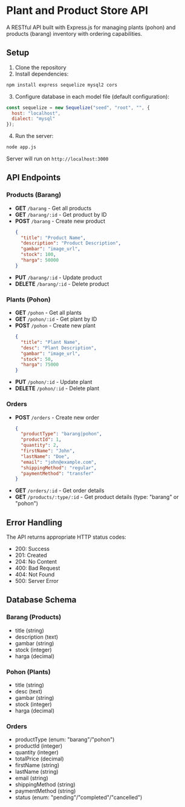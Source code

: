 # Plant and Product Store API

A RESTful API built with Express.js for managing plants (pohon) and products (barang) inventory with ordering capabilities.

## Setup

1. Clone the repository
2. Install dependencies:
```bash
npm install express sequelize mysql2 cors
```

3. Configure database in each model file (default configuration):
```javascript
const sequelize = new Sequelize("seed", "root", "", {
  host: "localhost",
  dialect: "mysql"
});
```

4. Run the server:
```bash
node app.js
```

Server will run on `http://localhost:3000`

## API Endpoints

### Products (Barang)

- **GET** `/barang` - Get all products
- **GET** `/barang/:id` - Get product by ID
- **POST** `/barang` - Create new product
  ```json
  {
    "title": "Product Name",
    "description": "Product Description",
    "gambar": "image_url",
    "stock": 100,
    "harga": 50000
  }
  ```
- **PUT** `/barang/:id` - Update product
- **DELETE** `/barang/:id` - Delete product

### Plants (Pohon)

- **GET** `/pohon` - Get all plants
- **GET** `/pohon/:id` - Get plant by ID
- **POST** `/pohon` - Create new plant
  ```json
  {
    "title": "Plant Name",
    "desc": "Plant Description",
    "gambar": "image_url",
    "stock": 50,
    "harga": 75000
  }
  ```
- **PUT** `/pohon/:id` - Update plant
- **DELETE** `/pohon/:id` - Delete plant

### Orders

- **POST** `/orders` - Create new order
  ```json
  {
    "productType": "barang|pohon",
    "productId": 1,
    "quantity": 2,
    "firstName": "John",
    "lastName": "Doe",
    "email": "john@example.com",
    "shippingMethod": "regular",
    "paymentMethod": "transfer"
  }
  ```
- **GET** `/orders/:id` - Get order details
- **GET** `/products/:type/:id` - Get product details (type: "barang" or "pohon")

## Error Handling

The API returns appropriate HTTP status codes:

- 200: Success
- 201: Created
- 204: No Content
- 400: Bad Request
- 404: Not Found
- 500: Server Error

## Database Schema

### Barang (Products)
- title (string)
- description (text)
- gambar (string)
- stock (integer)
- harga (decimal)

### Pohon (Plants)
- title (string)
- desc (text)
- gambar (string)
- stock (integer)
- harga (decimal)

### Orders
- productType (enum: "barang"/"pohon")
- productId (integer)
- quantity (integer)
- totalPrice (decimal)
- firstName (string)
- lastName (string)
- email (string)
- shippingMethod (string)
- paymentMethod (string)
- status (enum: "pending"/"completed"/"cancelled")
